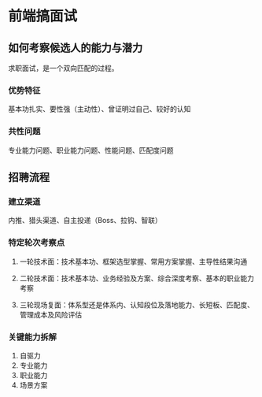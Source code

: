 # 前端搞面试

## 如何考察候选人的能力与潜力

求职面试，是一个双向匹配的过程。

### 优势特征

基本功扎实、要性强（主动性）、曾证明过自己、较好的认知

### 共性问题

专业能力问题、职业能力问题、性能问题、匹配度问题

## 招聘流程

### 建立渠道

内推、猎头渠道、自主投递（Boss、拉钩、智联）

### 特定轮次考察点

1. 一轮技术面：技术基本功、框架选型掌握、常用方案掌握、主导性结果沟通

2. 二轮技术面：技术基本功、业务经验及方案、综合深度考察、基本的职业能力考察

3. 三轮现场复面：体系型还是体系内、认知段位及落地能力、长短板、匹配度、管理成本及风险评估

### 关键能力拆解

1. 自驱力
2. 专业能力
3. 职业能力
4. 场景方案